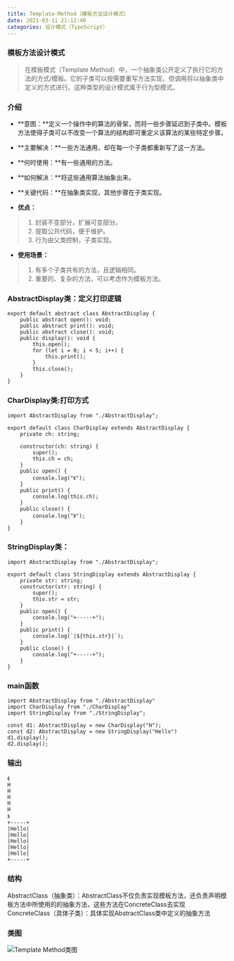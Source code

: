 ```yaml
---
title: Template-Method（模板方法设计模式）
date: 2021-03-11 21:12:40
categories: 设计模式（TypeScript）
---
```

### 模板方法设计模式
>在模板模式（Template Method）中，一个抽象类公开定义了执行它的方法的方式/模板。它的子类可以按需要重写方法实现，但调用将以抽象类中定义的方式进行。这种类型的设计模式属于行为型模式。
### 介绍
- **意图：**定义一个操作中的算法的骨架，而将一些步骤延迟到子类中。模板方法使得子类可以不改变一个算法的结构即可重定义该算法的某些特定步骤。

- **主要解决：**一些方法通用，却在每一个子类都重新写了这一方法。

- **何时使用：**有一些通用的方法。

- **如何解决：**将这些通用算法抽象出来。

- **关键代码：**在抽象类实现，其他步骤在子类实现。

- **优点：**
>1.  封装不变部分，扩展可变部分。 
>2. 提取公共代码，便于维护。 
>3. 行为由父类控制，子类实现。

- **使用场景：**
> 1. 有多个子类共有的方法，且逻辑相同。 
>2. 重要的、复杂的方法，可以考虑作为模板方法。

### AbstractDisplay类：定义打印逻辑
```
export default abstract class AbstractDisplay {
    public abstract open(): void;
    public abstract print(): void;
    public abstract close(): void;
    public display(): void {
        this.open();
        for (let i = 0; i < 5; i++) {
            this.print();
        }
        this.close();
    }
}
```
### CharDisplay类:打印方式
```
import AbstractDisplay from "./AbstractDisplay";

export default class CharDisplay extends AbstractDisplay {
    private ch: string;

    constructor(ch: string) {
        super();
        this.ch = ch;
    }
    public open() {
        console.log("《");
    }
    public print() {
        console.log(this.ch);
    }
    public close() {
        console.log("》");
    }
}
```
### StringDisplay类：
```
import AbstractDisplay from "./AbstractDisplay";

export default class StringDisplay extends AbstractDisplay {
    private str: string;
    constructor(str: string) {
        super();
        this.str = str;
    }
    public open() {
        console.log("+-----+");
    }
    public print() {
        console.log(`|${this.str}|`);
    }
    public close() {
        console.log("+-----+");
    }
}
```
### main函数
```
import AbstractDisplay from "./AbstractDisplay"
import CharDisplay from "./CharDisplay"
import StringDisplay from "./StringDisplay";

const d1: AbstractDisplay = new CharDisplay("H");
const d2: AbstractDisplay = new StringDisplay("Hello")
d1.display();
d2.display();
```
### 输出
```
《
H
H
H
H
H
》
+-----+
|Hello|
|Hello|
|Hello|
|Hello|
|Hello|
+-----+
```
### 结构
AbstractClass（抽象类）：AbstractClass不仅负责实现模板方法，还负责声明模板方法中所使用的的抽象方法，这些方法在ConcreteClass去实现
ConcreteClass（具体子类）：具体实现AbstractClass类中定义的抽象方法
### 类图
![Template Method类图](https://upload-images.jianshu.io/upload_images/10024246-7f402cd441e847d6.png?imageMogr2/auto-orient/strip%7CimageView2/2/w/1240)

